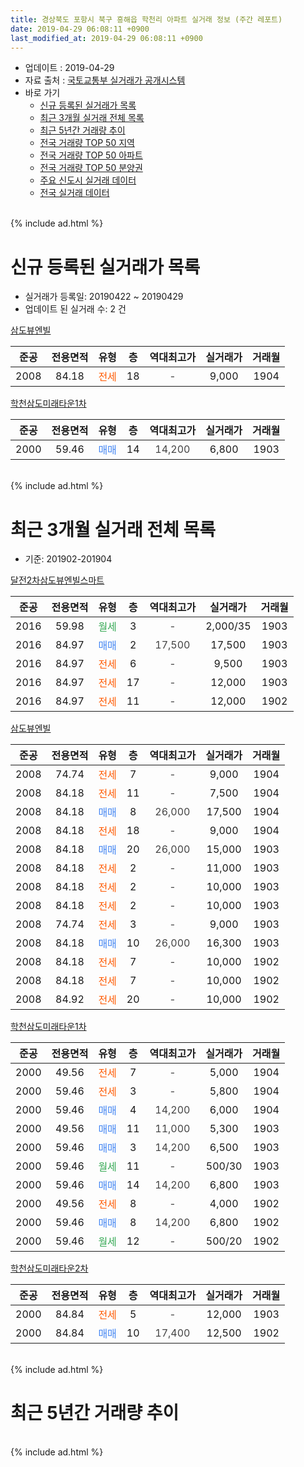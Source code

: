 ```yaml
---
title: 경상북도 포항시 북구 흥해읍 학천리 아파트 실거래 정보 (주간 레포트)
date: 2019-04-29 06:08:11 +0900
last_modified_at: 2019-04-29 06:08:11 +0900
---
```


* 업데이트 : 2019-04-29
* 자료 출처 : [국토교통부 실거래가 공개시스템](http://rt.molit.go.kr)
* 바로 가기
    * [신규 등록된 실거래가 목록](#신규-등록된-실거래가-목록)
    * [최근 3개월 실거래 전체 목록](#최근-3개월-실거래-전체-목록)
    * [최근 5년간 거래량 추이](#최근-5년간-거래량-추이)
    * [전국 거래량 TOP 50 지역](https://inasie.github.io/apt-trade-info/최근-3개월-전국에서-가장-거래가-많이-발생한-지역)
    * [전국 거래량 TOP 50 아파트](https://inasie.github.io/apt-trade-info/최근-3개월-전국에서-가장-거래가-많이-발생한-아파트)
    * [전국 거래량 TOP 50 분양권](https://inasie.github.io/apt-trade-info/최근-3개월-전국에서-가장-거래가-많이-발생한-분양권)
    * [주요 신도시 실거래 데이터](https://inasie.github.io/apt-trade-info/주요-신도시)
    * [전국 실거래 데이터](https://inasie.github.io/apt-trade-info/전국)
<br>
{% include ad.html %}
<br>

# 신규 등록된 실거래가 목록
* 실거래가 등록일: 20190422 ~ 20190429
* 업데이트 된 실거래 수: 2 건


[삼도뷰엔빌](https://search.naver.com/search.naver?query=%EA%B2%BD%EC%83%81%EB%B6%81%EB%8F%84+%ED%8F%AC%ED%95%AD%EC%8B%9C+%EB%B6%81%EA%B5%AC+%ED%9D%A5%ED%95%B4%EC%9D%8D+%ED%95%99%EC%B2%9C%EB%A6%AC+%EC%82%BC%EB%8F%84%EB%B7%B0%EC%97%94%EB%B9%8C)

|준공|전용면적|유형|층|역대최고가|실거래가|거래월|
|:---:|:---:|:---:|:---:|:---:|:---:|:---:|
|2008|84.18|<span style="color:#ff5a00">전세</span>|18|<span style="color:#444444">-</span>|9,000|1904|

[학천삼도미래타운1차](https://search.naver.com/search.naver?query=%EA%B2%BD%EC%83%81%EB%B6%81%EB%8F%84+%ED%8F%AC%ED%95%AD%EC%8B%9C+%EB%B6%81%EA%B5%AC+%ED%9D%A5%ED%95%B4%EC%9D%8D+%ED%95%99%EC%B2%9C%EB%A6%AC+%ED%95%99%EC%B2%9C%EC%82%BC%EB%8F%84%EB%AF%B8%EB%9E%98%ED%83%80%EC%9A%B41%EC%B0%A8)

|준공|전용면적|유형|층|역대최고가|실거래가|거래월|
|:---:|:---:|:---:|:---:|:---:|:---:|:---:|
|2000|59.46|<span style="color:#4285f3">매매</span>|14|<span style="color:#444444">14,200</span>|6,800|1903|


<br>
{% include ad.html %}
<br>

# 최근 3개월 실거래 전체 목록
* 기준: 201902-201904


[달전2차삼도뷰엔빌스마트](https://search.naver.com/search.naver?query=%EA%B2%BD%EC%83%81%EB%B6%81%EB%8F%84+%ED%8F%AC%ED%95%AD%EC%8B%9C+%EB%B6%81%EA%B5%AC+%ED%9D%A5%ED%95%B4%EC%9D%8D+%ED%95%99%EC%B2%9C%EB%A6%AC+%EB%8B%AC%EC%A0%842%EC%B0%A8%EC%82%BC%EB%8F%84%EB%B7%B0%EC%97%94%EB%B9%8C%EC%8A%A4%EB%A7%88%ED%8A%B8)

|준공|전용면적|유형|층|역대최고가|실거래가|거래월|
|:---:|:---:|:---:|:---:|:---:|:---:|:---:|
|2016|59.98|<span style="color:#34a853">월세</span>|3|<span style="color:#444444">-</span>|2,000/35|1903|
|2016|84.97|<span style="color:#4285f3">매매</span>|2|<span style="color:#444444">17,500</span>|17,500|1903|
|2016|84.97|<span style="color:#ff5a00">전세</span>|6|<span style="color:#444444">-</span>|9,500|1903|
|2016|84.97|<span style="color:#ff5a00">전세</span>|17|<span style="color:#444444">-</span>|12,000|1903|
|2016|84.97|<span style="color:#ff5a00">전세</span>|11|<span style="color:#444444">-</span>|12,000|1902|

[삼도뷰엔빌](https://search.naver.com/search.naver?query=%EA%B2%BD%EC%83%81%EB%B6%81%EB%8F%84+%ED%8F%AC%ED%95%AD%EC%8B%9C+%EB%B6%81%EA%B5%AC+%ED%9D%A5%ED%95%B4%EC%9D%8D+%ED%95%99%EC%B2%9C%EB%A6%AC+%EC%82%BC%EB%8F%84%EB%B7%B0%EC%97%94%EB%B9%8C)

|준공|전용면적|유형|층|역대최고가|실거래가|거래월|
|:---:|:---:|:---:|:---:|:---:|:---:|:---:|
|2008|74.74|<span style="color:#ff5a00">전세</span>|7|<span style="color:#444444">-</span>|9,000|1904|
|2008|84.18|<span style="color:#ff5a00">전세</span>|11|<span style="color:#444444">-</span>|7,500|1904|
|2008|84.18|<span style="color:#4285f3">매매</span>|8|<span style="color:#444444">26,000</span>|17,500|1904|
|2008|84.18|<span style="color:#ff5a00">전세</span>|18|<span style="color:#444444">-</span>|9,000|1904|
|2008|84.18|<span style="color:#4285f3">매매</span>|20|<span style="color:#444444">26,000</span>|15,000|1903|
|2008|84.18|<span style="color:#ff5a00">전세</span>|2|<span style="color:#444444">-</span>|11,000|1903|
|2008|84.18|<span style="color:#ff5a00">전세</span>|2|<span style="color:#444444">-</span>|10,000|1903|
|2008|84.18|<span style="color:#ff5a00">전세</span>|2|<span style="color:#444444">-</span>|10,000|1903|
|2008|74.74|<span style="color:#ff5a00">전세</span>|3|<span style="color:#444444">-</span>|9,000|1903|
|2008|84.18|<span style="color:#4285f3">매매</span>|10|<span style="color:#444444">26,000</span>|16,300|1903|
|2008|84.18|<span style="color:#ff5a00">전세</span>|7|<span style="color:#444444">-</span>|10,000|1902|
|2008|84.18|<span style="color:#ff5a00">전세</span>|7|<span style="color:#444444">-</span>|10,000|1902|
|2008|84.92|<span style="color:#ff5a00">전세</span>|20|<span style="color:#444444">-</span>|10,000|1902|

[학천삼도미래타운1차](https://search.naver.com/search.naver?query=%EA%B2%BD%EC%83%81%EB%B6%81%EB%8F%84+%ED%8F%AC%ED%95%AD%EC%8B%9C+%EB%B6%81%EA%B5%AC+%ED%9D%A5%ED%95%B4%EC%9D%8D+%ED%95%99%EC%B2%9C%EB%A6%AC+%ED%95%99%EC%B2%9C%EC%82%BC%EB%8F%84%EB%AF%B8%EB%9E%98%ED%83%80%EC%9A%B41%EC%B0%A8)

|준공|전용면적|유형|층|역대최고가|실거래가|거래월|
|:---:|:---:|:---:|:---:|:---:|:---:|:---:|
|2000|49.56|<span style="color:#ff5a00">전세</span>|7|<span style="color:#444444">-</span>|5,000|1904|
|2000|59.46|<span style="color:#ff5a00">전세</span>|3|<span style="color:#444444">-</span>|5,800|1904|
|2000|59.46|<span style="color:#4285f3">매매</span>|4|<span style="color:#444444">14,200</span>|6,000|1904|
|2000|49.56|<span style="color:#4285f3">매매</span>|11|<span style="color:#444444">11,000</span>|5,300|1903|
|2000|59.46|<span style="color:#4285f3">매매</span>|3|<span style="color:#444444">14,200</span>|6,500|1903|
|2000|59.46|<span style="color:#34a853">월세</span>|11|<span style="color:#444444">-</span>|500/30|1903|
|2000|59.46|<span style="color:#4285f3">매매</span>|14|<span style="color:#444444">14,200</span>|6,800|1903|
|2000|49.56|<span style="color:#ff5a00">전세</span>|8|<span style="color:#444444">-</span>|4,000|1902|
|2000|59.46|<span style="color:#4285f3">매매</span>|8|<span style="color:#444444">14,200</span>|6,800|1902|
|2000|59.46|<span style="color:#34a853">월세</span>|12|<span style="color:#444444">-</span>|500/20|1902|

[학천삼도미래타운2차](https://search.naver.com/search.naver?query=%EA%B2%BD%EC%83%81%EB%B6%81%EB%8F%84+%ED%8F%AC%ED%95%AD%EC%8B%9C+%EB%B6%81%EA%B5%AC+%ED%9D%A5%ED%95%B4%EC%9D%8D+%ED%95%99%EC%B2%9C%EB%A6%AC+%ED%95%99%EC%B2%9C%EC%82%BC%EB%8F%84%EB%AF%B8%EB%9E%98%ED%83%80%EC%9A%B42%EC%B0%A8)

|준공|전용면적|유형|층|역대최고가|실거래가|거래월|
|:---:|:---:|:---:|:---:|:---:|:---:|:---:|
|2000|84.84|<span style="color:#ff5a00">전세</span>|5|<span style="color:#444444">-</span>|12,000|1903|
|2000|84.84|<span style="color:#4285f3">매매</span>|10|<span style="color:#444444">17,400</span>|12,500|1902|


<br>
{% include ad.html %}
<br>

# 최근 5년간 거래량 추이


<div style="width:100%;">
    <canvas id="deal_progress" height="200"></canvas>
</div>

<script>
new Chart(document.getElementById("deal_progress"), {
    type: 'line',
    data: {
        labels: ['201404','201405','201406','201407','201408','201409','201410','201411','201412','201501','201502','201503','201504','201505','201506','201507','201508','201509','201510','201511','201512','201601','201602','201603','201604','201605','201606','201607','201608','201609','201610','201611','201612','201701','201702','201703','201704','201705','201706','201707','201708','201709','201710','201711','201712','201801','201802','201803','201804','201805','201806','201807','201808','201809','201810','201811','201812','201901','201902','201903','201904'],
        datasets: [{
            label: '매매',
            pointRadius: 1,
            data: [10, 14, 12, 8, 9, 19, 22, 11, 13, 14, 8, 12, 17, 3, 11, 7, 5, 11, 11, 2, 3, 3, 2, 3, 9, 3, 7, 7, 10, 11, 7, 5, 6, 4, 9, 6, 2, 7, 14, 6, 5, 7, 5, 8, 6, 7, 8, 4, 4, 4, 18, 12, 8, 4, 8, 6, 7, 5, 2, 6, 2],
            borderColor: "rgba(255, 201, 14, 1)",
            backgroundColor: "rgba(255, 201, 14, 0.5)",
            fill: false,
            lineTension: 0
        },{
            label: '전월세',
            pointRadius: 1,
            data: [4, 5, 7, 4, 6, 8, 7, 5, 5, 9, 4, 12, 8, 7, 5, 7, 4, 5, 6, 8, 4, 6, 1, 12, 29, 24, 9, 11, 17, 6, 11, 13, 8, 8, 9, 9, 5, 6, 4, 5, 6, 10, 6, 9, 6, 12, 6, 11, 8, 3, 8, 5, 10, 5, 10, 10, 11, 11, 6, 9, 5],
            borderColor: "rgba(0, 141, 185, 1)",
            backgroundColor: "rgba(0, 141, 185, 0.5)",
            fill: false,
            lineTension: 0
        }
        ]
    },
    options: {
        responsive: true,
        title: {
            display: false
        },
        tooltips: {
            mode: 'index',
            intersect: false
        },
        hover: {
            mode: 'nearest',
            intersect: true
        },
        scales: {
            xAxes: [{
                display: true,
                scaleLabel: {
                    display: true,
                    labelString: '년/월'
                }
            }],
            yAxes: [{
                display: true,
                ticks: {
                    suggestedMin: 0,
                },
                scaleLabel: {
                    display: true,
                    labelString: '실거래 수'
                }
            }]
        }
    }
});

</script>


<br>
{% include ad.html %}
<br>

